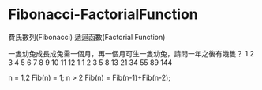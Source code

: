 # Fibonacci-FactorialFunction
費氏數列(Fibonacci)  遞迴函數(Factorial Function)

一隻幼兔成長成兔需一個月，再一個月可生一隻幼兔，請問一年之後有幾隻？
 1  2   3   4   5   6   7   8   9   10    11    12
 1  1   2   3   5   8   13  21  34  55    89    144

n = 1,2		Fib(n) = 1;
n > 2			Fib(n) = Fib(n-1)+Fib(n-2);
